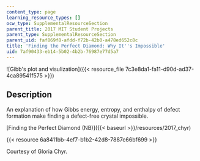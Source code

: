 ```yaml
---
content_type: page
learning_resource_types: []
ocw_type: SupplementalResourceSection
parent_title: 2017 MIT Student Projects
parent_type: SupplementalResourceSection
parent_uid: faf869f8-afdd-f72b-42b0-a478ed652c8c
title: 'Finding the Perfect Diamond: Why It''s Impossible'
uid: 7af90433-eb14-5b02-4b2b-76987e77d5a7
---
```


![Gibb's plot and visulization]({{< resource_file 7c3e8da1-fa11-d90d-ad37-4ca89541f575 >}})

Description
-----------

An explanation of how Gibbs energy, entropy, and enthalpy of defect formation make finding a defect-free crystal impossible.

[Finding the Perfect Diamond (NB)]({{< baseurl >}}/resources/2017_chyr)

{{< resource 6a8411bb-4ef7-b1b2-42d8-7887c66bf699 >}}

Courtesy of Gloria Chyr.